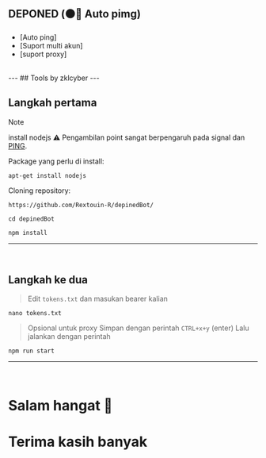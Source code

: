 ## DEPONED (🟠🛜 Auto pimg)
* [Auto ping]
* [Suport multi akun]
* [suport proxy]
<br>
---  
## Tools by zklcyber
---  

<br>

## Langkah pertama <a name=first-steps-ubuntu-proot></a>

> [!NOTE]
> install nodejs
> ⚠️ Pengambilan point sangat berpengaruh pada signal dan [PING]().

Package yang perlu di install: 
```
apt-get install nodejs
```

Cloning repository: 
```
https://github.com/Rextouin-R/depinedBot/
```
```
cd depinedBot 
```
```
npm install
```

---  
<br>

## Langkah ke dua <a name=easy-download-ubuntu-proot></a> 
> Edit `tokens.txt` dan masukan bearer kalian
```
nano tokens.txt
```
> Opsional untuk proxy
> Simpan dengan perintah `CTRL+x+y` (enter)
> Lalu jalankan dengan perintah
```
npm run start
```

---
<br>

# Salam hangat 🙏

# Terima kasih banyak <a name=installing-desktops-ubuntu-proot></a> 
